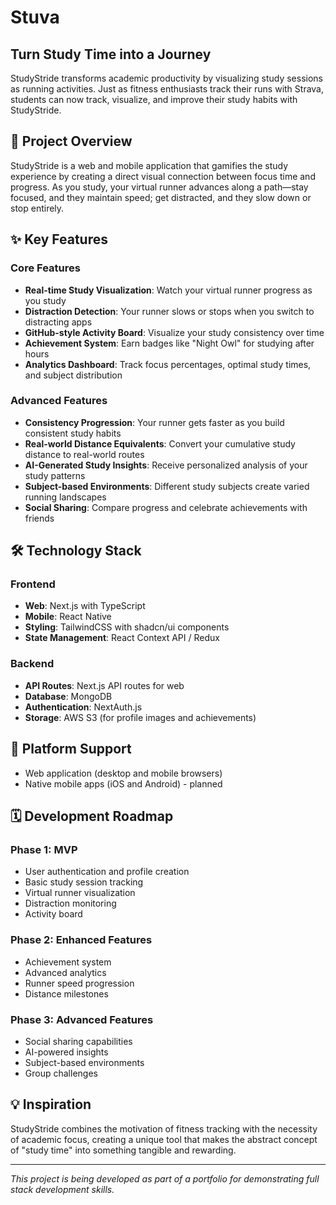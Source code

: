 # Stuva

## Turn Study Time into a Journey

StudyStride transforms academic productivity by visualizing study sessions as running activities. Just as fitness enthusiasts track their runs with Strava, students can now track, visualize, and improve their study habits with StudyStride.

## 📝 Project Overview

StudyStride is a web and mobile application that gamifies the study experience by creating a direct visual connection between focus time and progress. As you study, your virtual runner advances along a path—stay focused, and they maintain speed; get distracted, and they slow down or stop entirely.

## ✨ Key Features

### Core Features
- **Real-time Study Visualization**: Watch your virtual runner progress as you study
- **Distraction Detection**: Your runner slows or stops when you switch to distracting apps
- **GitHub-style Activity Board**: Visualize your study consistency over time
- **Achievement System**: Earn badges like "Night Owl" for studying after hours
- **Analytics Dashboard**: Track focus percentages, optimal study times, and subject distribution

### Advanced Features
- **Consistency Progression**: Your runner gets faster as you build consistent study habits
- **Real-world Distance Equivalents**: Convert your cumulative study distance to real-world routes
- **AI-Generated Study Insights**: Receive personalized analysis of your study patterns
- **Subject-based Environments**: Different study subjects create varied running landscapes
- **Social Sharing**: Compare progress and celebrate achievements with friends

## 🛠️ Technology Stack

### Frontend
- **Web**: Next.js with TypeScript
- **Mobile**: React Native
- **Styling**: TailwindCSS with shadcn/ui components
- **State Management**: React Context API / Redux

### Backend
- **API Routes**: Next.js API routes for web
- **Database**: MongoDB
- **Authentication**: NextAuth.js
- **Storage**: AWS S3 (for profile images and achievements)

## 📱 Platform Support
- Web application (desktop and mobile browsers)
- Native mobile apps (iOS and Android) - planned

## 🗓️ Development Roadmap

### Phase 1: MVP
- User authentication and profile creation
- Basic study session tracking
- Virtual runner visualization
- Distraction monitoring
- Activity board

### Phase 2: Enhanced Features
- Achievement system
- Advanced analytics
- Runner speed progression
- Distance milestones

### Phase 3: Advanced Features
- Social sharing capabilities
- AI-powered insights
- Subject-based environments
- Group challenges

## 💡 Inspiration

StudyStride combines the motivation of fitness tracking with the necessity of academic focus, creating a unique tool that makes the abstract concept of "study time" into something tangible and rewarding.

---

*This project is being developed as part of a portfolio for demonstrating full stack development skills.*
